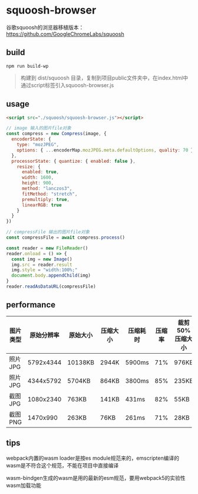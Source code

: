 # squoosh-browser

谷歌squoosh的浏览器移植版本：
https://github.com/GoogleChromeLabs/squoosh

## build

```shell
npm run build-wp
```

> 构建到 dist/squoosh 目录，复制到项目public文件夹中，在index.html中通过script标签引入squoosh-browser.js

## usage

```html
<script src="./squoosh/squoosh-browser.js"></script>
```

```js
// image 输入的图片file对象
const compress = new Compress(image, {
  encoderState: {
    type: "mozJPEG",
    options: { ...encoderMap.mozJPEG.meta.defaultOptions, quality: 70 }
  },
  processorState: { quantize: { enabled: false },
    resize: {
      enabled: true,
      width: 1600,
      height: 900,
      method: "lanczos3",
      fitMethod: "stretch",
      premultiply: true,
      linearRGB: true
    }
  }
})

// compressFile 输出的图片file对象
const compressFile = await compress.process()

const reader = new FileReader()
reader.onload = () => {
  const img = new Image()
  img.src = reader.result
  img.style = "width:100%;"
  document.body.appendChild(img)
}
reader.readAsDataURL(compressFile)
```

## performance

| 图片类型| 原始分辨率 |原始大小 | 压缩大小 | 压缩耗时 | 压缩率 | 裁剪50%压缩大小 | 裁剪50%压缩耗时 |
| --- | --- | --- |--- |--- |--- |--- |--- |
| 照片JPG | 5792x4344 |  10138KB | 2944K | 5900ms | 71% | 976KB | 5100ms |
| 照片JPG | 4344x5792 | 5704KB | 864KB | 3800ms | 85% | 235KB | 4300ms|
| 截图JPG | 1080x2340 | 763KB | 141KB | 431ms | 82% | 55KB | 420ms|
| 截图PNG | 1470x990 | 263KB | 76KB | 261ms | 71% | 28KB | 200ms|


## tips

webpack内置的wasm loader是按es module规范来的，emscripten编译的wasm是不符合这个规范，不能在项目中直接编译

wasm-bindgen生成的wasm是用的最新的esm规范，要用webpack5的实验性wasm加载功能
